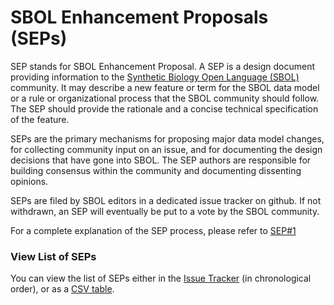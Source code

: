 # SBOL Enhancement Proposals (SEPs)

SEP stands for SBOL Enhancement Proposal. A SEP is a design document providing information to the [Synthetic Biology Open Language (SBOL)](http://sbolstandard.org) community. It may describe a new feature or term for the SBOL data model or a rule or organizational process that the SBOL community should follow. The SEP should provide the rationale and a concise technical specification of the feature.

SEPs are the primary mechanisms for proposing major data model changes, for collecting community input on an issue, and for documenting the design decisions that have gone into SBOL. The SEP authors are responsible for building consensus within the community and documenting dissenting opinions.

SEPs are filed by SBOL editors in a dedicated issue tracker on github. If not withdrawn, an SEP will eventually be put to a vote by the SBOL community.

For a complete explanation of the SEP process, please refer to [SEP#1](https://github.com/SynBioDex/SEPs/issues/1)

### View List of SEPs

You can view the list of SEPs either in the
[Issue Tracker](https://github.com/SynBioDex/SEPs/issues?q=is%3Aissue+sort%3Acreated-asc) (in chronological order),
or as a [CSV table](./summary.csv).

